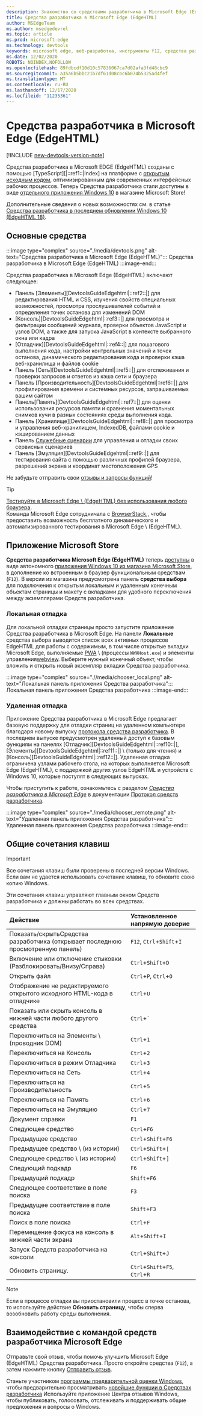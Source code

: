 ```yaml
---
description: Знакомство со средствами разработчика в Microsoft Edge (EdgeHTML)
title: Средства разработчика в Microsoft Edge (EdgeHTML)
author: MSEdgeTeam
ms.author: msedgedevrel
ms.topic: article
ms.prod: microsoft-edge
ms.technology: devtools
keywords: microsoft edge, веб-разработка, инструменты f12, средства разработчика
ms.date: 12/02/2020
ROBOTS: NOINDEX,NOFOLLOW
ms.openlocfilehash: 89fdbcdf10d10c57836067ca7d02afa3fd48cbc9
ms.sourcegitcommit: a35a6b5bbc21b7df61d08cbc6b074b5325ad4fef
ms.translationtype: MT
ms.contentlocale: ru-RU
ms.lasthandoff: 12/17/2020
ms.locfileid: "11235361"
---
```

# Средства разработчика в Microsoft Edge (EdgeHTML)  

[!INCLUDE [new-devtools-version-note](../includes/new-devtools-version-note.md)]  

Средства разработчика в Microsoft EDGE (EdgeHTML) созданы с помощью [TypeScript][|::ref1::|Index] на платформе с [открытым исходным кодом][GithubMicrosoftChakracore], оптимизированным для современных интерфейсных рабочих процессов. Теперь Средства разработчика стали доступны в виде [отдельного приложения Windows 10][MicrosoftStoreEdgeDevtoolsPreview] в магазине Microsoft Store!  

Дополнительные сведения о новых возможностях см. в статье [Средства разработчика в последнем обновлении Windows 10 (EdgeHTML 18)][DevtoolsGuideEdgehtmlWhatsnew].  

## Основные средства  

:::image type="complex" source="./media/devtools.png" alt-text="Средства разработчика в Microsoft Edge (EdgeHTML)":::
   Средства разработчика в Microsoft Edge (EdgeHTML)
:::image-end:::

<!--![Microsoft Edge \(EdgeHTML\) DevTools][ImageDevtoolsEdgehtml]  -->  

Средства разработчика в Microsoft Edge \(EdgeHTML\) включают следующее:  

*   Панель [Элементы][DevtoolsGuideEdgehtml|::ref2::|] для редактирования HTML и CSS, изучения свойств специальных возможностей, просмотра прослушивателей событий и определения точек останова для изменений DOM  
*   [Консоль][DevtoolsGuideEdgehtml|::ref3::|] для просмотра и фильтрации сообщений журнала, проверки объектов JavaScript и узлов DOM, а также для запуска JavaScript в контексте выбранного окна или кадра  
*   [Отладчик][DevtoolsGuideEdgehtml|::ref4::|] для пошагового выполнения кода, настройки контрольных значений и точек останова, динамического редактирования кода и проверки кэша веб-хранилища и файлов cookie  
*   Панель [Сеть][DevtoolsGuideEdgehtml|::ref5::|] для отслеживания и проверки запросов и ответов из кэша сети и браузера  
*   Панель [Производительность][DevtoolsGuideEdgehtml|::ref6::|] для профилирования времени и системных ресурсов, запрашиваемых вашим сайтом  
*   Панель[Память][DevtoolsGuideEdgehtml|::ref7::|] для оценки использования ресурсов памяти и сравнения моментальных снимков кучи в разных состояниях среды выполнения кода.  
*   Панель [Хранилище][DevtoolsGuideEdgehtml|::ref8::|] для просмотра и управления веб-хранилищем, IndexedDB, файлами cookie и кэшированием данных  
*   Панель [Служебные сценарии][DevtoolsGuideEdgehtmlServiceworkers] для управления и отладки своих сервисных сценариев  
*   Панель [Эмуляция][DevtoolsGuideEdgehtml|::ref9::|] для тестирования сайта с помощью различных профилей браузера, разрешений экрана и координат местоположения GPS  

Не забудьте отправить свои [отзывы и запросы функций](#getting-in-touch-with-the-microsoft-edge-devtools-team)!  

> [!TIP]
> [Тестируйте в Microsoft Edge \ (EdgeHTML\) без использования любого браузера][BrowserstackEdgehtml].  
> Команда Microsoft Edge сотрудничала с [BrowserStack,][BrowserstackEdgehtml], чтобы предоставить возможность бесплатного динамического и автоматизированного тестирования в Microsoft Edge \ (EdgeHTML\).  

## Приложение Microsoft Store  

**Средства разработчика Microsoft Edge \(EdgeHTML\)** теперь [доступны][DevtoolsGuideEdgehtmlWhatsnew] в виде автономного [приложения Windows 10 из магазина Microsoft Store][MicrosoftStoreEdgeDevtoolsPreview], в дополнение ко встроенным в браузер функциональным средствам \(`F12`\).  В версии из магазина предусмотрена панель **средства выбора** для подключения к открытым локальным и удаленным конечным объектам страницы и макету с вкладками для удобного переключения между экземплярами Средств разработчика.  

### Локальная отладка  

Для локальной отладки страницы просто запустите приложение Средства разработчика в Microsoft Edge.  На панели **Локальные** средства выбора выводится список всех активных процессов EdgeHTML для работы с содержимым, в том числе открытые вкладки Microsoft Edge, выполняемые [PWA][PwasEdgehtmlIndex] \ (процессы `WWAHost.exe`\) и элементы управления[webview][HostingWebview].  Выберите нужный конечный объект, чтобы вложить и открыть новый экземпляр вкладки Средства разработчика.  

:::image type="complex" source=".//media/chooser_local.png" alt-text="Локальная панель приложения Средства разработчика":::
   Локальная панель приложения Средства разработчика
:::image-end:::

<!--![DevTools app Local panel][ImageDevtoolsGuideEdgehtmlChooselocal]  -->  

### Удаленная отладка  

Приложение Средства разработчика в Microsoft Edge предлагает базовую поддержку для отладки страниц на удаленном компьютере благодаря новому выпуску [протокола средства разработчика][DevtoolsProtocolEdgehtmlIndex].  В последнем выпуске предусмотрен удаленный доступ к базовым функциям на панелях [Отладчик][DevtoolsGuideEdgehtml|::ref10::|], [Элементы][DevtoolsGuideEdgehtml|::ref11::|] \ (только для чтения) и [Консоль][DevtoolsGuideEdgehtml|::ref12::|].  Удаленная отладка ограничена узлами рабочего стола, на которых выполняется Microsoft Edge \(EdgeHTML), с поддержкой других узлов EdgeHTML и устройств с Windows 10, которые поступят в следующих выпусках.  

Чтобы приступить к работе, ознакомьтесь с разделом [*Средства разработчика в Microsoft Edge*][DevtoolsProtocolEdgehtmlClientsEdgePreview] в документации [Протокол средств разработчика][DevtoolsProtocolEdgehtmlIndex].  

:::image type="complex" source="./media/chooser_remote.png" alt-text="Удаленная панель приложения Средства разработчика":::
   Удаленная панель приложения Средства разработчика
:::image-end:::

<!--![DevTools app Remote panel][ImageDevtoolsGuideEdgehtmlRemote]  -->  

## Общие сочетания клавиш  

> [!IMPORTANT]
> Все сочетания клавиш были проверены в последней версии Windows.  
> Если вам не удается использовать сочетание клавиш, то обновите свою копию Windows.  

Эти сочетания клавиш управляют главным окном Средств разработчика и должны работать во всех средствах.  

| Действие | Установленное напрямую доверие |  
|:--- |:--- |  
| Показать/скрытьСредства разработчика \(открывает последнюю просмотренную панель) | `F12`, `Ctrl`+`Shift`+`I` |  
| Включение или отключение стыковки \(Разблокировать/Внизу/Справа) | `Ctrl`+`Shift`+`D` |  
| Открыть файл | `Ctrl`+`P`, `Ctrl`+`O` |  
| Отображение не редактируемого открытого исходного HTML-кода в отладчике | `Ctrl`+`U` |  
| Показать или скрыть консоль в нижней части любого другого средства  | `Ctrl`+`` ` `` |  
| Переключиться на Элементы \ (проводник DOM) | `Ctrl`+`1` |  
| Переключиться на Консоль |  `Ctrl`+`2` |  
| Переключиться в режим Отладчика | `Ctrl`+`3` |  
| Переключиться на Сеть | `Ctrl`+`4` |  
| Переключиться на Производительность | `Ctrl`+`5` |  
| Переключиться на Память | `Ctrl`+`6` |  
| Переключиться на Эмуляцию | `Ctrl`+`7` |  
| Документ справки | `F1` |  
| Следующее средство | `Ctrl`+`F6` |  
| Предыдущее средство | `Ctrl`+`Shift`+`F6` |  
| Предыдущее средство \ (из истории) | `Ctrl`+`Shift`+`[` |  
| Следующее средство \ (из истории) | `Ctrl`+`Shift`+`]` |  
| Следующий подкадр | `F6` |  
| Предыдущий подкадр | `Shift`+`F6` |  
| Следующее соответствие в поле поиска | `F3` |  
| Предыдущее соответствие в поле поиска | `Shift`+`F3` |  
| Поиск в поле поиска | `Ctrl`+`F` |  
| Перемещение фокуса на консоль в нижней части экрана | `Alt`+`Shift`+`I` |  
| Запуск Средств разработчика на консоли | `Ctrl`+`Shift`+`J` |  
| Обновить страницу. | `Ctrl`+`Shift`+`F5`, `Ctrl`+`R` |  

> [!NOTE]
> Если в процессе отладки вы приостановили процесс в точке останова, то используйте действие **Обновить страницу**, чтобы сперва возобновить работу среды выполнения.  

## Взаимодействие с командой средств разработчика Microsoft Edge  

Отправьте свой отзыв, чтобы помочь улучшить Microsoft Edge \(EdgeHTML\) Средства разработчика.  Просто откройте средства \(`F12`), а затем нажмите кнопку [Отправить отзыв](#microsoft-edge-edgehtml-developer-tools).  

Станьте участником [программы предварительной оценки Windows][WindowsInsiderProgram], чтобы предварительно просматривать [новейшие функции в Средствах разработчика][DevtoolsGuideEdgehtmlWhatsnew]  Используйте приложение Центра отзывов Windows, чтобы публиковать, голосовать, отслеживать и поддерживать общие предложения и вопросы о Windows.  

<!-- image links  -->  

<!--[ImageDevtoolsEdgehtml]: /microsoft-edge/devtools-guide/media/devtools.png "Microsoft Edge (EdgeHTML) DevTools"  -->  
<!--[ImageDevtoolsGuideEdgehtmlChooselocal]: /microsoft-edge/devtools-guide/media/chooser_local.png "DevTools app Local panel"  -->  
<!--[ImageDevtoolsGuideEdgehtmlRemote]: /microsoft-edge/devtools-guide/media/chooser_remote.png "DevTools app Remote panel"  -->  

<!-- links  -->  

[DevtoolsGuideEdgehtmlConsole]: /microsoft-edge/devtools-guide/console "Консоль"  
[DevtoolsGuideEdgehtmlDebugger]: /microsoft-edge/devtools-guide/debugger "Отладчик"  
[DevtoolsGuideEdgehtmlElements]: /microsoft-edge/devtools-guide/elements "Элементы"  
[DevtoolsGuideEdgehtmlEmulation]: /microsoft-edge/devtools-guide/emulation "Эмуляция"  
[DevtoolsGuideEdgehtmlMemory]: /microsoft-edge/devtools-guide/memory "Память"  
[DevtoolsGuideEdgehtmlNetwork]: /microsoft-edge/devtools-guide/network "Сеть"  
[DevtoolsGuideEdgehtmlPerformance]: /microsoft-edge/devtools-guide/performance "Производительность"  
[DevtoolsGuideEdgehtmlServiceworkers]: /microsoft-edge/devtools-guide/service-workers "Служебные сценарии"  
[DevtoolsGuideEdgehtmlStorage]: /microsoft-edge/devtools-guide/storage "Хранилище"  
[DevtoolsGuideEdgehtmlWhatsnew]: /microsoft-edge/devtools-guide/whats-new "Средства разработчика в последнем обновлении для Windows 10 (EdgeHTML 18)"  
[DevtoolsProtocolEdgehtmlIndex]: /microsoft-edge/devtools-protocol/index "Протокол средств разработчика в Microsoft Edge (EdgeHTML)"  
[DevtoolsProtocolEdgehtmlClientsEdgePreview]: /microsoft-edge/devtools-protocol/0.1/clients.md#microsoft-edge-devtools-preview "Предварительный просмотр Средств разработчика в Microsoft Edge — Клиенты протокола средств разработчика"  
[HostingWebview]: /microsoft-edge/hosting/webview "WebView (EdgeHTML) для приложений Windows 10"  
[PwasEdgehtmlIndex]: /microsoft-edge/progressive-web-apps-edgehtml/index "Прогрессивные веб-приложения (EdgeHTML) на Windows"  

[MicrosoftStoreEdgeDevtoolsPreview]: https://www.microsoft.com/store/p/microsoft-edge-devtools-preview/9mzbfrmz0mnj "Предварительный просмотр средств разработчика в Microsoft Edge"  

[WindowsInsiderProgram]: https://insider.windows.com "Программа предварительной оценки Windows"  

[BrowserstackEdgehtml]: https://www.browserstack.com/test-on-microsoft-edge-browser "Браузер Microsoft Edge, бесплатное тестирование | BrowserStack"  

[GithubMicrosoftChakracore]: https://github.com/Microsoft/ChakraCore "microsoft/ChakraCore | GitHub"  

[TypeScriptIndex]: https://www.typescriptlang.org "TypeScript"  
